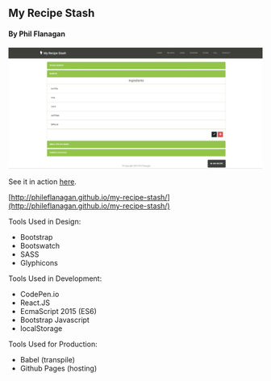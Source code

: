 ## My Recipe Stash
#### By Phil Flanagan

![TheQuoteTodayIs](./preview.jpg)

See it in action [here](http://phileflanagan.github.io/my-recipe-stash/).

[http://phileflanagan.github.io/my-recipe-stash/](http://phileflanagan.github.io/my-recipe-stash/)

Tools Used in Design:
 * Bootstrap
 * Bootswatch
 * SASS
 * Glyphicons

Tools Used in Development:
 * CodePen.io
 * React.JS
 * EcmaScript 2015 (ES6)
 * Bootstrap Javascript
 * localStorage

Tools Used for Production:
 * Babel (transpile)
 * Github Pages (hosting)
